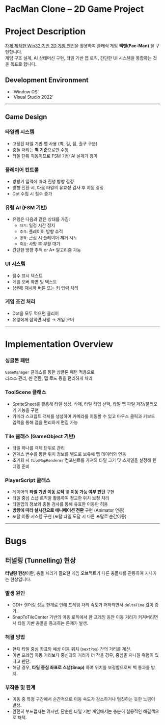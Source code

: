 # PacMan Clone – 2D Game Project

# Project Description

[자체 제작한 Win32 기반 2D 게임 엔진](https://github.com/jaehuru/JaehuruEngine)을 활용하여 클래식 게임 **팩맨(Pac-Man)** 을 구현합니다.  
게임 구조 설계, AI 상태머신 구현, 타일 기반 맵 로직, 간단한 UI 시스템을 통합하는 것을 목표로 합니다.

## Development Environment
- 'Window OS'
- 'Visual Studio 2022'

---

## Game Design

### 타일맵 시스템
- 고정된 타일 기반 맵 사용 (벽, 길, 점, 출구 구분)
- 충돌 처리는 **벽 기준**으로만 수행
- 타일 단위 이동이므로 FSM 기반 AI 설계가 용이

### 플레이어 컨트롤
- 방향키 입력에 따라 진행 방향 결정
- 방향 전환 시, 다음 타일의 유효성 검사 후 이동 결정
- Dot 수집 시 점수 증가

### 유령 AI (FSM 기반)
- 유령은 다음과 같은 상태를 가짐:
  - `대기`: 일정 시간 정지
  - `추격`: 플레이어 방향 추적
  - `공격`: 근접 시 플레이어 제거 시도
  - `죽음`: 사망 후 부활 대기
- 간단한 방향 추적 or A* 알고리즘 가능

### UI 시스템
- 점수 표시 텍스트
- 게임 오버 화면 및 텍스트
- (선택) 재시작 버튼 또는 키 입력 처리

### 게임 조건 처리
- Dot을 모두 먹으면 클리어
- 유령에게 잡히면 사망 → 게임 오버

---

# Implementation Overview

### 싱글톤 패턴

`GameManager` 클래스를 통한 싱글톤 패턴 적용으로  
리소스 관리, 씬 전환, 맵 로드 등을 편리하게 처리

### ToolScene 클래스

- SpriteSheet를 활용해 타일 생성, 삭제, 타일 타입 선택, 타일 맵 파일 저장/불러오기 기능을 구현
- 카메라 스크립트 객체를 생성하여 카메라를 이동할 수 있고 마우스 클릭과 키보드 입력을 통해 맵을 편리하게 편집 가능

### Tile 클래스 (GameObject 기반)

- 타일 하나를 객체 단위로 관리
- 인덱스 변수를 통한 위치 정보를 별도로 보유해 맵 데이터와 연동
- 초기화 시 `TileMapRenderer` 컴포넌트를 가져와 타일 크기 및 스케일을 설정해 렌더링 준비

### PlayerScript 클래스

- 레이어의 **타일 기반 이동 로직** 및 **이동 가능 여부 판단** 구현
- 타일 중심 스냅 로직을 활용하여 정교한 위치 보정 처리
- 타일맵의 정보와 충돌 검사를 통해 유효한 이동만 허용
- **방향에 따라 실시간으로 애니메이션 전환** 구현 (Animator 연동)
- 포탈 이동 시스템 구현 (포탈 타일 도달 시 다른 포탈로 순간이동)

---

# Bugs

## 터널링 (Tunnelling) 현상

**터널링 현상**이란, 충돌 처리가 필요한 게임 오브젝트가 다른 충돌체를 관통하여 지나가는 현상입니다.

### 발생 원인

- GDI+ 렌더링 성능 한계로 인해 프레임 처리 속도가 저하되면서 `deltaTime` 값이 증가.
- SnapToTileCenter 기반의 이동 로직에서 한 프레임 동안 이동 거리가 커져버리면서 타일 기반 충돌을 통과하는 문제가 발생.

### 해결 방법

- 현재 타일 중심 좌표와 예상 이동 위치 (`nextPos`) 간의 거리를 계산.
- 이번 프레임 이동 거리보다 중심과의 거리가 더 작을 경우, 중심을 지나칠 위험이 있다고 판단.
- 해당 경우, **타일 중심 좌표로 스냅(Snap)** 하여 위치를 보정함으로써 벽 통과를 방지.

### 부작용 및 한계

- 이동 중 특정 구간에서 순간적으로 이동 속도가 감소하거나 멈칫하는 듯한 느낌이 발생.
- 완전히 부드럽지는 않지만, 단순한 타일 기반 게임에서는 충분히 실용적인 해결책으로 채택.
